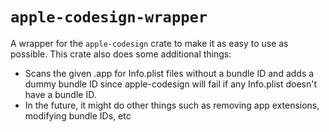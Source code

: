 # `apple-codesign-wrapper`

A wrapper for the `apple-codesign` crate to make it as easy to use as possible. This crate also does some additional things:

-   Scans the given .app for Info.plist files without a bundle ID and adds a dummy bundle ID since apple-codesign will fail if any Info.plist doesn't have a bundle ID.
-   In the future, it might do other things such as removing app extensions, modifying bundle IDs, etc
